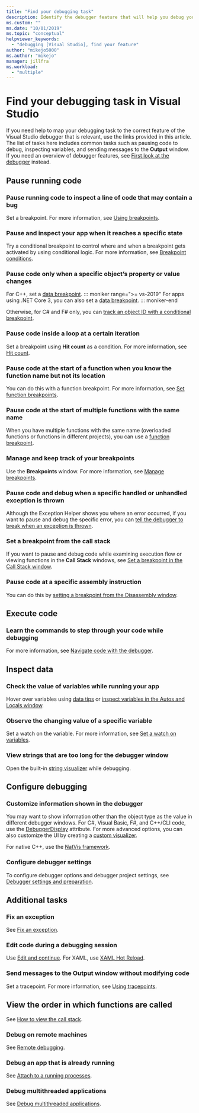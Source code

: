```yaml
---
title: "Find your debugging task"
description: Identify the debugger feature that will help you debug your app
ms.custom: ""
ms.date: "10/01/2019"
ms.topic: "conceptual"
helpviewer_keywords:
  - "debugging [Visual Studio], find your feature"
author: "mikejo5000"
ms.author: "mikejo"
manager: jillfra
ms.workload:
  - "multiple"
---
```

# Find your debugging task in Visual Studio

If you need help to map your debugging task to the correct feature of the Visual Studio debugger that is relevant, use the links provided in this article. The list of tasks here includes common tasks such as pausing code to debug, inspecting variables, and sending messages to the **Output** window. If you need an overview of debugger features, see [First look at the debugger](debugger-feature-tour.md) instead.

## Pause running code

### Pause running code to inspect a line of code that may contain a bug

Set a breakpoint. For more information, see [Using breakpoints](using-breakpoints.md).

### Pause and inspect your app when it reaches a specific state

Try a conditional breakpoint to control where and when a breakpoint gets activated by using conditional logic. For more information, see [Breakpoint conditions](using-breakpoints.md#breakpoint-conditions).

### Pause code only when a specific object’s property or value changes

For C++, set a [data breakpoint](using-breakpoints.md#BKMK_set_a_data_breakpoint_native_cplusplus). 
::: moniker range=">= vs-2019"
For apps using .NET Core 3, you can also set a [data breakpoint](using-breakpoints.md#BKMK_set_a_data_breakpoint_managed).
::: moniker-end

Otherwise, for C# and F# only, you can [track an object ID with a conditional breakpoint](using-breakpoints.md#using-object-ids-in-breakpoint-conditions-c-and-f).

### Pause code inside a loop at a certain iteration

Set a breakpoint using **Hit count** as a condition. For more information, see [Hit count](using-breakpoints.md#set-a-hit-count-condition).

### Pause code at the start of a function when you know the function name but not its location

You can do this with a function breakpoint. For more information, see [Set function breakpoints](using-breakpoints.md#BKMK_Set_a_breakpoint_in_a_source_file).

### Pause code at the start of multiple functions with the same name

When you have multiple functions with the same name (overloaded functions or functions in different projects), you can use a [function breakpoint](using-breakpoints.md#BKMK_Set_a_breakpoint_in_a_source_file).

### Manage and keep track of your breakpoints

Use the **Breakpoints** window. For more information, see [Manage breakpoints](using-breakpoints.md#BKMK_Specify_advanced_properties_of_a_breakpoint_).

### Pause code and debug when a specific handled or unhandled exception is thrown

Although the Exception Helper shows you where an error occurred, if you want to pause and debug the specific error, you can [tell the debugger to break when an exception is thrown](managing-exceptions-with-the-debugger.md#tell-the-debugger-to-break-when-an-exception-is-thrown).

### Set a breakpoint from the call stack

If you want to pause and debug code while examining execution flow or viewing functions in the **Call Stack** windows, see [Set a breakpoint in the Call Stack window](using-breakpoints.md#BKMK_Set_a_breakpoint_from_debugger_windows).

### Pause code at a specific assembly instruction

You can do this by [setting a breakpoint from the Disassembly window](using-breakpoints.md#BKMK_Set_a_breakpoint_from_debugger_windows).

## Execute code

### Learn the commands to step through your code while debugging

For more information, see [Navigate code with the debugger](navigating-through-code-with-the-debugger.md).

## Inspect data

### Check the value of variables while running your app

Hover over variables using [data tips](view-data-values-in-data-tips-in-the-code-editor.md) or [inspect variables in the Autos and Locals window](autos-and-locals-windows.md).

### Observe the changing value of a specific variable

Set a watch on the variable. For more information, see [Set a watch on variables](watch-and-quickwatch-windows.md).

### View strings that are too long for the debugger window

Open the built-in [string visualizer](view-strings-visualizer.md) while debugging.

## Configure debugging

### Customize information shown in the debugger

You may want to show information other than the object type as the value in different debugger windows. For C#, Visual Basic, F#, and C++/CLI code, use the [DebuggerDisplay](using-the-debuggerdisplay-attribute.md) attribute. For more advanced options, you can also customize the UI by creating a [custom visualizer](create-custom-visualizers-of-data.md).

For native C++, use the [NatVis framework](create-custom-views-of-native-objects.md).

### Configure debugger settings

To configure debugger options and debugger project settings, see [Debugger settings and preparation](debugger-settings-and-preparation.md).

## Additional tasks

### Fix an exception

See [Fix an exception](write-better-code-with-visual-studio.md#fix-an-exception).

### Edit code during a debugging session

Use [Edit and continue](edit-and-continue.md). For XAML, use [XAML Hot Reload](../xaml-tools/xaml-hot-reload.md).

### Send messages to the Output window without modifying code

Set a tracepoint. For more information, see [Using tracepoints](using-tracepoints.md).

## View the order in which functions are called

See [How to view the call stack](how-to-use-the-call-stack-window.md).

### Debug on remote machines

See [Remote debugging](remote-debugging.md).

### Debug an app that is already running

See [Attach to a running processes](attach-to-running-processes-with-the-visual-studio-debugger.md).

### Debug multithreaded applications

See [Debug multithreaded applications](debug-multithreaded-applications-in-visual-studio.md).